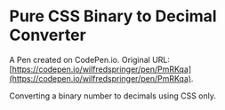 # Pure CSS Binary to Decimal Converter

A Pen created on CodePen.io. Original URL: [https://codepen.io/wilfredspringer/pen/PmRKqa](https://codepen.io/wilfredspringer/pen/PmRKqa).

Converting a binary number to decimals using CSS only.